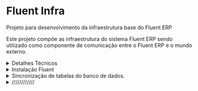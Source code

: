 # Fluent Infra

Projeto para desenvolvimento da infraestrutura base do Fluent ERP

Este projeto compõe as infraestrutura do sistema Fluent ERP sendo utilizado como componente de comunicação entre o Fluent ERP e o mundo externo.


<details><summary>Detalhes Técnicos</summary>


## Estrutura de diretórios do Fluent

Recomendamos que a estrutura de diretórios do ambiente Fluent ERP seja organizado como segue:

| Diretórios | Descrição |
| ------ | ------ |
| Fluent | Raíz do projeto |
| Fluent/Application | Ambiente de produção |
| Fluent/Application/System/Lib32 | Bibliotecas 32bits |
| Fluent/Application/System/Lib64 | Bibliotecas 64bits |

## Lista de Bibliotecas

A seguir estão descritas as bibliotecas necessárias para execução do programa agrupadas por função

### Conexão com o banco de dados PostgreSQL

| Biblioteca | Versão | Path Relativo |
| ---- | --- | --- |
| libcrypto-1_1.dll | 1.1.1.3 | System\Lib32 |
| libiconv-2.dll | 1.14.0.0 | System\Lib32 |
| libintl-8.dll | 0.19.0.0 | System\Lib32 |
| libpq.dll | 10.0.10.19261 | System\Lib32 |
| libssl-1_1.dll | 1.1.1.3 | System\Lib32 |

### Criptografia SSL

| Biblioteca | Versão | Path Relativo |
| ---- | --- | --- |
| libeay32.dll | 1.0.2.19 | Win32 |
| ssleay32.dll | 1.0.2.19 | Win32 |
| libiconv.dll | 1.14.0.0 | Win32 |
| libiconv-2.dll | 1.14.0.0 | Win32 |
| libxml2.dll |  | Win32 |

### SAT Elgin Linker II / Smart SAT

| Biblioteca | Versão | Path Relativo |
| ---- | --- | --- |
| sat_elgin.dll | 5.0.2.0 | System\Lib32 |
| zlib.dll | 1.2.3.0 | System\Lib32 |

*Renomear aquivo dllsat.dll para sat_elgin.dll*

### SAT DIMEP D-SAT 2.0

| Biblioteca | Versão | Path Relativo |
| ---- | --- | --- |
| sat_dimep.dll | 4.6.1.0 | System\Lib32 |

*Renomear aquivo dllsat.dll para sat_dimep.dll*

### SAT Bematech

| Biblioteca | Versão | Path Relativo |
| ---- | --- | --- |
| sat_bematech.dll | 1.0.2.35 | System\Lib32 |

*Renomear aquivo dllsat.dll para sat_bematech.dll*
*Para que este SAT funcione é necessário copiar o arquivo bemasat.xml na pasta de sistema do Windows.*
-  *Windows 32 bits = C:\Windows\System32*
-  *Windows 64 bits = C:\Windows\SysWOW64*

</details>


<details><summary>Instalação Fluent</summary>


#
- Criar Grupo de usuarios, no caso para o fluent o mc_tupi. Para isso é necessário acessar o bando de dados via terminal/cmd/ps, uma vez dentro do psql postgres=#

    Execute:


  ~~~postgres
      create role mc_tupi superuser createdb createrole nologin connection limit -1;
  ~~~
      Saída terminal:
      postgres=#  create role mc_tupi superuser createdb createrole nologin connection limit -1;
      CREATE ROLE 

  ~~~postgres
      create database NomedoBancoDeDados with owner mc_tupi;
  ~~~
      Saída terminal: 
      postgres=# create database NomedoBancoDeDados with owner mc_tupi;
      CREATE DATABASE

- Configurar conexão do fluent com banco de dados criado
- Na raiz do programa "\Fluent\Win32" Exite um binário  Utils.exe, execute ele.
- - Clique em selecionar
- - Conexões
- - Nova Conexão
- - Em sevidor, insira o endereço do servidor
- - Em Banco de Dados, coloque o nome do bando de dados criado anteriormente.
- - Em senha coloque a senha do banco de dados
- -  Clique em Salvar
- - Agora clique bom botão direito do mouse sobre a conexão criada, em seguida "Testar Conexão", Saída experada:
      
         Conexão com êxito. Tempo para conexão 00:00:036
        -> Host: 127.0.0.1:5432.
        -> Servidor: nomedobancodedados:postgres.
- - Após "Conexão com êxito".
</details>
<details><summary>
Sincronização de tabelas do banco de dados.
</summary>
- Primeiro, certifique-se que chave "Fluent\System\key.psw" do sistema esta correta, são 2 opções.

- - chave de desenvolvimento "c0002.psw" (https://fluent.conceitho.com/keys/c0002.psw) 
- - chave de oficial do cliente  "NomeChaveoficial.psw" (https://fluent.conceitho.com/keys/) 
- Com a chave correta  abra o Utils "Fluent\Win32\Utils.exe", selecione a conexão criada nos passos anteriores
- Clica em "Perfis para Conexão", clica em "+" Preencha o numero do perfil que não estiver em uso, uma descrição, (ex: Desenvolvimento), escolha a empresa 0000 - jfr Tecnologia E Sistemas Ltda - epp, selecione a conexão com banco de dados "fluent", onde dicionário(crucial para funcionar), clique em aplicar.
- Selecione a conexão pgsql fluent
- Clique em Gerar Versão
- Selecione o perfil Criado  "Desenvolvimento" e clique em criar. 





 clique em sicronizar e a na proxima janela, clique em "sicronizar" novamente em seguida confirma clicando em "sim"





</details>

<details><summary>
////////////



</summary>

- Abra a pasta "\Fluent\Win32" e execute "Fluent.exe", em seguida em conexões escolha a conexão criada nos passos anteriores e clique em selecionar.




</details>

